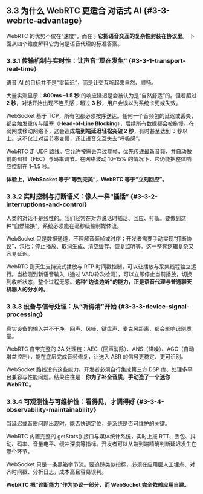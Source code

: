 ## 3.3 为什么 WebRTC 更适合 对话式 AI  {#3-3-webrtc-advantage}

WebRTC 的优势不仅在“速度”，而在于**它把语音交互的复杂性封装在协议里**。 下面从四个维度解释它为何是语音代理的标准答案。

### 3.3.1 传输机制与实时性：让声音“现在发生”  {#3-3-1-transport-real-time}
    

语音 AI 的目标并不是“零延迟”，而是让交互听起来自然、顺畅。

大量实测显示：**800ms –1.5 秒** 的响应延迟是会被认为是“自然舒适”的。但若超过 **2 秒**，对话开始出现不连贯感；超过 **3 秒**，用户会误以为系统卡死或失效。

WebSocket 基于 TCP，所有包都必须按序送达。任何一个音频包的延迟或丢失，都会触发重传与阻塞（**Head-of-Line Blocking**），后续所有数据都会被拖慢。在弱网或移动网络下，这会造成**端到端延迟轻松突破 2 秒**，有时甚至达到 3 秒以上。这不仅让对话节奏变慢，还让语音交互失去“呼吸感”。

WebRTC 走 UDP 路线。它允许按需丢弃过期帧，优先传递最新音频，并自动做前向纠错（FEC）与码率调节。在网络波动 10–15% 的情况下，它仍能把整体响应控制在 1–1.5 秒。

**体验上，WebSocket 等于“等到完美”，WebRTC 等于“立刻回应”。**

### 3.3.2 实时控制与打断语义：像人一样“插话”  {#3-3-2-interruptions-and-control}
    

人类的对话不是线性的。我们经常在对方说话时插话、回应、打断。要做到这种“自然轮换”，系统必须能在毫秒级控制媒体流。

WebSocket 只是数据通道，不理解音频帧或时序；开发者需要手动实现“打断协议”，包括：停止播放、取消生成、清空缓存、恢复监听等。这一整套逻辑复杂又容易延迟。

WebRTC 则天生支持流式播放与 RTP 时间戳控制，可以让播放与采集线程独立运行。当检测到新语音输入（通过 VAD/轮次检测），可以立即停止当前播放，切换到收听状态，整个过程无感。**这种“边说边听”的能力，正是语音代理与普通聊天机器人的分水岭。**

### 3.3.3 设备与信号处理：从“听得清”开始  {#3-3-3-device-signal-processing}
    

真实设备的输入并不干净。回声、风噪、键盘声、麦克风距离，都会影响识别质量。

WebRTC 自带完整的 3A 处理链：AEC（回声消除）、ANS（降噪）、AGC（自动增益控制），能在底层完成音频修复，让送入 ASR 的信号更稳定、更可识别。

WebSocket 路线没有这些能力。开发者必须自行集成第三方 DSP 库、处理多平台兼容与性能问题。结果往往是：**你为了补全音质，手动造了一个迷你 WebRTC。**

### 3.3.4 可观测性与可维护性：看得见，才调得好  {#3-3-4-observability-maintainability}
    

当延迟或音质问题出现时，能否快速定位，是系统是否可维护的关键。

WebRTC 内置完整的 getStats() 接口与媒体统计系统，实时上报 RTT、丢包、抖动、码率、音量电平、缓冲深度等指标。开发者可以从端到端精确判断延迟发生在哪个环节。

WebSocket 只是一条黑箱字节流。要追踪类似指标，必须在应用层人工埋点、对齐时间戳、分析日志，成本高且容易误判。

**WebRTC 把“诊断能力”作为协议一部分，而 WebSocket 完全依赖应用自建。**